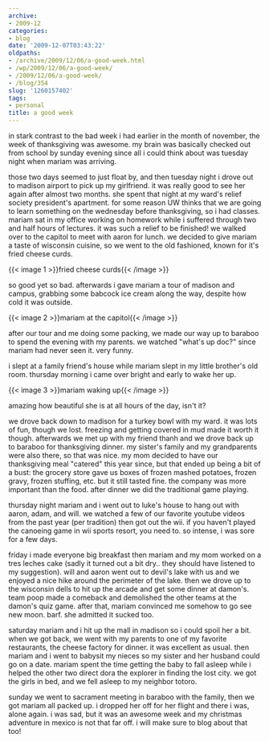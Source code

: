 ```yaml
---
archive:
- 2009-12
categories:
- blog
date: '2009-12-07T03:43:22'
oldpaths:
- /archive/2009/12/06/a-good-week.html
- /wp/2009/12/06/a-good-week/
- /2009/12/06/a-good-week/
- /blog/354
slug: '1260157402'
tags:
- personal
title: a good week
---
```


in stark contrast to the bad week i had earlier in the month of november,
the week of thanksgiving was awesome. my brain was basically checked out
from school by sunday evening since all i could think about was tuesday
night when mariam was arriving.

those two days seemed to just float by, and then tuesday night i drove out
to madison airport to pick up my girlfriend. it was really good to see her
again after almost two months. she spent that night at my ward's relief
society president's apartment. for some reason UW thinks that we are going
to learn something on the wednesday before thanksgiving, so i had classes.
mariam sat in my office working on homework while i suffered through two
and half hours of lectures. it was such a relief to be finished! we walked
over to the capitol to meet with aaron for lunch. we decided to give
mariam a taste of wisconsin cuisine, so we went to the old fashioned,
known for it's fried cheese curds.

{{< image 1 >}}fried cheese curds{{< /image >}}

so good yet so bad. afterwards i gave mariam a tour of madison and campus,
grabbing some babcock ice cream along the way, despite how cold it was
outside.

{{< image 2 >}}mariam at the capitol{{< /image >}}

after our tour and me doing some packing, we made our way up to baraboo to
spend the evening with my parents. we watched "what's up doc?" since
mariam had never seen it. very funny.

i slept at a family friend's house while mariam slept in my little
brother's old room. thursday morning i came over bright and early to wake
her up.

{{< image 3 >}}mariam waking up{{< /image >}}

amazing how beautiful she is at all hours of the day, isn't it?

we drove back down to madison for a turkey bowl with my ward. it was lots
of fun, though we lost. freezing and getting covered in mud made it worth
it though. afterwards we met up with my friend thanh and we drove back up
to baraboo for thanksgiving dinner. my sister's family and my grandparents
were also there, so that was nice. my mom decided to have our thanksgiving
meal "catered" this year since, but that ended up being a bit of a bust:
the grocery store gave us boxes of frozen mashed potatoes, frozen gravy,
frozen stuffing, etc. but it still tasted fine. the company was more
important than the food. after dinner we did the traditional game playing.

thursday night mariam and i went out to luke's house to hang out with
aaron, adam, and will. we watched a few of our favorite youtube videos
from the past year (per tradition) then got out the wii. if you haven't
played the canoeing game in wii sports resort, you need to. so intense,
i was sore for a few days.

friday i made everyone big breakfast then mariam and my mom worked on
a tres leches cake (sadly it turned out a bit dry.. they should have
listened to my suggestion). will and aaron went out to devil's lake with
us and we enjoyed a nice hike around the perimeter of the lake. then we
drove up to the wisconsin dells to hit up the arcade and get some dinner
at damon's. team poop made a comeback and demolished the other teams at
the damon's quiz game. after that, mariam convinced me somehow to go see
new moon. barf. she admitted it sucked too.

saturday mariam and i hit up the mall in madison so i could spoil her
a bit. when we got back, we went with my parents to one of my favorite
restaurants, the cheese factory for dinner. it was excellent as usual.
then mariam and i went to babysit my nieces so my sister and her husband
could go on a date. mariam spent the time getting the baby to fall asleep
while i helped the other two direct dora the explorer in finding the lost
city. we got the girls in bed, and we fell asleep to my neighbor totoro.

sunday we went to sacrament meeting in baraboo with the family, then we
got mariam all packed up. i dropped her off for her flight and there
i was, alone again. i was sad, but it was an awesome week and my christmas
adventure in mexico is not that far off. i will make sure to blog about
that too!

